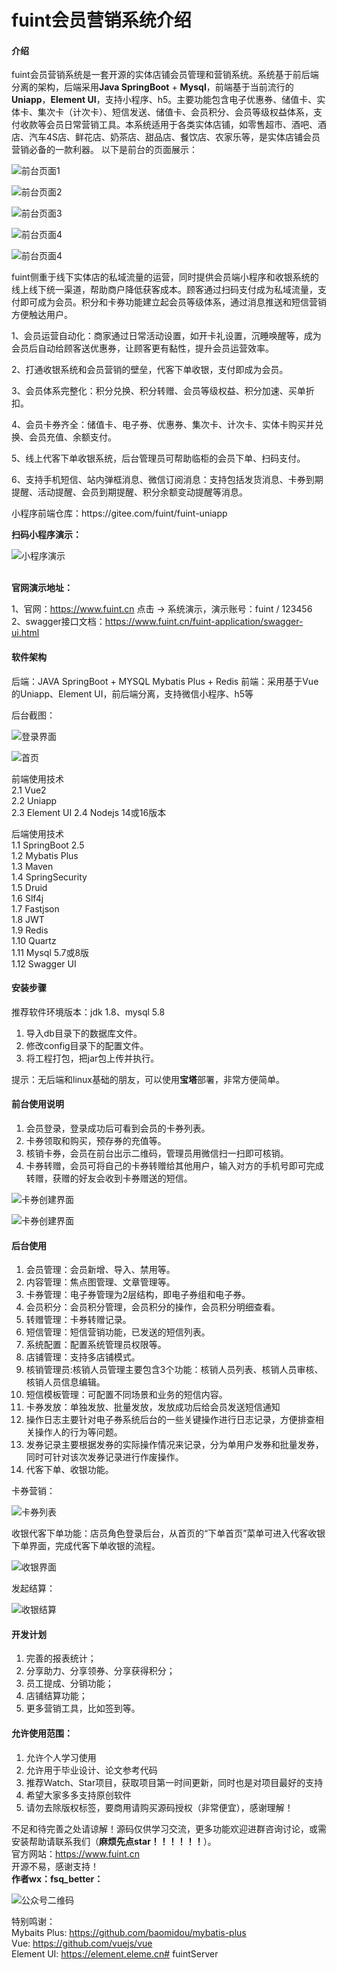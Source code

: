 # fuint会员营销系统介绍

#### 介绍
fuint会员营销系统是一套开源的实体店铺会员管理和营销系统。系统基于前后端分离的架构，后端采用<b>Java SpringBoot</b> + <b>Mysql</b>，前端基于当前流行的<b>Uniapp</b>，<b>Element UI</b>，支持小程序、h5。主要功能包含电子优惠券、储值卡、实体卡、集次卡（计次卡）、短信发送、储值卡、会员积分、会员等级权益体系，支付收款等会员日常营销工具。本系统适用于各类实体店铺，如零售超市、酒吧、酒店、汽车4S店、鲜花店、奶茶店、甜品店、餐饮店、农家乐等，是实体店铺会员营销必备的一款利器。
以下是前台的页面展示：
<p><img src="https://fuint-cn.oss-cn-shenzhen.aliyuncs.com/screenshots/g1.png?v=1" alt="前台页面1"></p>
<p><img src="https://fuint-cn.oss-cn-shenzhen.aliyuncs.com/screenshots/g2.png?v=2" alt="前台页面2"></p>
<p><img src="https://fuint-cn.oss-cn-shenzhen.aliyuncs.com/screenshots/g3.png?v=2" alt="前台页面3"></p>
<p><img src="https://fuint-cn.oss-cn-shenzhen.aliyuncs.com/screenshots/g4.png?v=1" alt="前台页面4"></p>
<p><img src="https://fuint-cn.oss-cn-shenzhen.aliyuncs.com/screenshots/g5.png?v=1" alt="前台页面4"></p>

fuint侧重于线下实体店的私域流量的运营，同时提供会员端小程序和收银系统的线上线下统一渠道，帮助商户降低获客成本。顾客通过扫码支付成为私域流量，支付即可成为会员。积分和卡券功能建立起会员等级体系，通过消息推送和短信营销方便触达用户。
<p>1、会员运营自动化：商家通过日常活动设置，如开卡礼设置，沉睡唤醒等，成为会员后自动给顾客送优惠券，让顾客更有黏性，提升会员运营效率。</p>
<p>2、打通收银系统和会员营销的壁垒，代客下单收银，支付即成为会员。</p>
<p>3、会员体系完整化：积分兑换、积分转赠、会员等级权益、积分加速、买单折扣。</p>
<p>4、会员卡券齐全：储值卡、电子券、优惠券、集次卡、计次卡、实体卡购买并兑换、会员充值、余额支付。</p>
<p>5、线上代客下单收银系统，后台管理员可帮助临柜的会员下单、扫码支付。</p>
<p>6、支持手机短信、站内弹框消息、微信订阅消息：支持包括发货消息、卡券到期提醒、活动提醒、会员到期提醒、积分余额变动提醒等消息。</p>
<p>小程序前端仓库：https://gitee.com/fuint/fuint-uniapp</p>
<b>扫码小程序演示：</b><br>
<p><img src="https://fuint-cn.oss-cn-shenzhen.aliyuncs.com/screenshots/miniapp.png" alt="小程序演示"></p>
<br>
<b>官网演示地址：</b><br>
<p>
   1、官网：<a target="_blank" href="https://www.fuint.cn">https://www.fuint.cn</a> 点击 -> 系统演示，演示账号：fuint / 123456<br>
   2、swagger接口文档：<a target="_blank" href="https://www.fuint.cn/fuint-application/swagger-ui.html">https://www.fuint.cn/fuint-application/swagger-ui.html</a>
</p>

#### 软件架构
后端：JAVA SpringBoot + MYSQL Mybatis Plus + Redis
前端：采用基于Vue的Uniapp、Element UI，前后端分离，支持微信小程序、h5等
<p>后台截图：</p>
<p><img src="https://fuint-cn.oss-cn-shenzhen.aliyuncs.com/screenshots/login.png?v=fuint" alt="登录界面"></p>
<p><img src="https://fuint-cn.oss-cn-shenzhen.aliyuncs.com/screenshots/homeV2.png?v=fuint" alt="首页"></p>

前端使用技术<br>
2.1 Vue2<br>
2.2 Uniapp<br>
2.3 Element UI
2.4 Nodejs 14或16版本 

后端使用技术<br>
1.1 SpringBoot 2.5<br>
1.2 Mybatis Plus<br>
1.3 Maven<br>
1.4 SpringSecurity<br>
1.5 Druid<br>
1.6 Slf4j<br>
1.7 Fastjson<br>
1.8 JWT<br>
1.9 Redis<br>
1.10 Quartz<br>
1.11 Mysql 5.7或8版<br>
1.12 Swagger UI<br>


#### 安装步骤
推荐软件环境版本：jdk 1.8、mysql 5.8
1. 导入db目录下的数据库文件。
2. 修改config目录下的配置文件。
3. 将工程打包，把jar包上传并执行。
<p>提示：无后端和linux基础的朋友，可以使用<b>宝塔</b>部署，非常方便简单。</p>


#### 前台使用说明

1.  会员登录，登录成功后可看到会员的卡券列表。
2.  卡券领取和购买，预存券的充值等。
3.  核销卡券，会员在前台出示二维码，管理员用微信扫一扫即可核销。
4.  卡券转赠，会员可将自己的卡券转赠给其他用户，输入对方的手机号即可完成转赠，获赠的好友会收到卡券赠送的短信。

<p><img src="https://fuint-cn.oss-cn-shenzhen.aliyuncs.com/screenshots/create.png?v=fuint" alt="卡券创建界面"></p>
<p><img src="https://fuint-cn.oss-cn-shenzhen.aliyuncs.com/screenshots/member.png?v=fuint" alt="卡券创建界面"></p>

#### 后台使用
1. 会员管理：会员新增、导入、禁用等。
2. 内容管理：焦点图管理、文章管理等。
3. 卡券管理：电子券管理为2层结构，即电子券组和电子券。
4. 会员积分：会员积分管理，会员积分的操作，会员积分明细查看。
5. 转赠管理：卡券转赠记录。
6. 短信管理：短信营销功能，已发送的短信列表。
7. 系统配置：配置系统管理员权限等。
8. 店铺管理：支持多店铺模式。
9. 核销管理员:核销人员管理主要包含3个功能：核销人员列表、核销人员审核、核销人员信息编辑。
10. 短信模板管理：可配置不同场景和业务的短信内容。
11. 卡券发放：单独发放、批量发放，发放成功后给会员发送短信通知
12. 操作日志主要针对电子券系统后台的一些关键操作进行日志记录，方便排查相关操作人的行为等问题。
13. 发券记录主要根据发券的实际操作情况来记录，分为单用户发券和批量发券，同时可针对该次发券记录进行作废操作。
14. 代客下单、收银功能。
<p>卡券营销：</p>
<p><img src="https://fuint-cn.oss-cn-shenzhen.aliyuncs.com/screenshots/coupon-list.png?v=fuint" alt="卡券列表"></p>

<p>收银代客下单功能：店员角色登录后台，从首页的“下单首页”菜单可进入代客收银下单界面，完成代客下单收银的流程。</p>
<p><img src="https://fuint-cn.oss-cn-shenzhen.aliyuncs.com/screenshots/cashier.png?v=fuint3.0.8" alt="收银界面"></p>
<p>发起结算：</p>
<p><img src="https://fuint-cn.oss-cn-shenzhen.aliyuncs.com/screenshots/cashier-1.png?v=fuint3.0.8" alt="收银结算"></p>

#### 开发计划
1. 完善的报表统计；
2. 分享助力、分享领券、分享获得积分；
3. 员工提成、分销功能；
4. 店铺结算功能；
5. 更多营销工具，比如签到等。


#### 允许使用范围：
1.  允许个人学习使用
2.  允许用于毕业设计、论文参考代码
3.  推荐Watch、Star项目，获取项目第一时间更新，同时也是对项目最好的支持
4.  希望大家多多支持原创软件
5.  请勿去除版权标签，要商用请购买源码授权（非常便宜），感谢理解！

不足和待完善之处请谅解！源码仅供学习交流，更多功能欢迎进群咨询讨论，或需安装帮助请联系我们（<b>麻烦先点star！！！！！！</b>）。<br>
官方网站：https://www.fuint.cn <br>
开源不易，感谢支持！<br>
<b>作者wx：fsq_better：</b><br>
<p><img src="https://fuint-cn.oss-cn-shenzhen.aliyuncs.com/screenshots/qr.png" alt="公众号二维码"></p>


特别鸣谢：<br>
Mybaits Plus: https://github.com/baomidou/mybatis-plus<br>
Vue: https://github.com/vuejs/vue<br>
Element UI: https://element.eleme.cn#   f u i n t S e r v e r  
 
